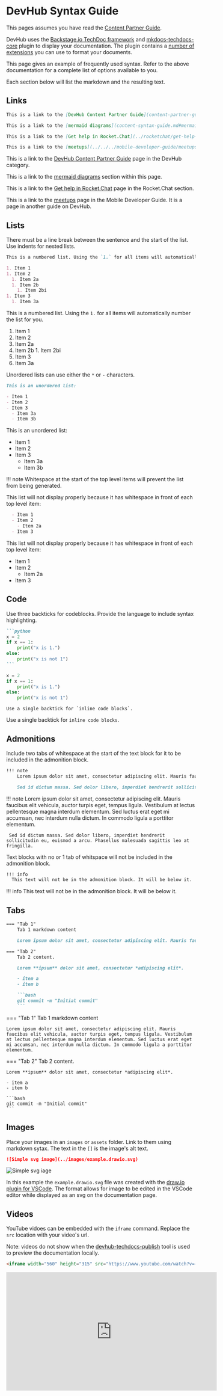 # DevHub Syntax Guide

This pages assumes you have read the [Content Partner Guide](../content-partner-guide/).

DevHub uses the [Backstage.io TechDoc framework](https://backstage.io/docs/features/techdocs/) and [mkdocs-techdocs-core](https://github.com/backstage/mkdocs-techdocs-core) plugin to display your documentation. The plugin contains a [number of extensions](https://github.com/backstage/mkdocs-techdocs-core?tab=readme-ov-file#mkdocs-plugins-and-extensions) you can use to format your documents.

This page gives an example of frequently used syntax. Refer to the above documentation for a complete list of options available to you.

Each section below will list the markdown and the resulting text.

## Links

```markdown
This is a link to the [DevHub Content Partner Guide](content-partner-guide.md) page in the DevHub category.

This is a link to the [mermaid diagrams](content-syntax-guide.md#mermaid-diagrams) section within this page.

This is a link to the [Get help in Rocket.Chat](../rocketchat/get-help-in-rocketchat.md) page in the Rocket.Chat section.

This is a link to the [meetups](../../../mobile-developer-guide/meetups/) page in the Mobile Developer Guide. It is a page in another guide on DevHub. 

```

This is a link to the [DevHub Content Partner Guide](content-partner-guide.md) page in the DevHub category.

This is a link to the [mermaid diagrams](content-syntax-guide.md#mermaid-diagrams) section within this page.

This is a link to the [Get help in Rocket.Chat](../rocketchat/get-help-in-rocketchat.md) page in the Rocket.Chat section.

This is a link to the [meetups](../../../mobile-developer-guide/meetups/) page in the Mobile Developer Guide. It is a page in another guide on DevHub. 

## Lists

There must be a line break between the sentence and the start of the list. Use indents for nested lists. 

```markdown
This is a numbered list. Using the `1.` for all items will automatically number the list for you.

1. Item 1
1. Item 2
  1. Item 2a
  1. Item 2b
    1. Item 2bi
1. Item 3
  1. Item 3a
```

This is a numbered list. Using the `1.` for all items will automatically number the list for you.

1. Item 1
1. Item 2
  1. Item 2a
  1. Item 2b
    1. Item 2bi
1. Item 3
  1. Item 3a

Unordered lists can use either the `*` or `-` characters.

```markdown
This is an unordered list:

- Item 1
- Item 2
- Item 3
  - Item 3a
  - Item 3b
```

This is an unordered list:

- Item 1
- Item 2
- Item 3
  - Item 3a
  - Item 3b

!!! note
    Whitespace at the start of the top level items will prevent the list from being generated. 

This list will not display properly because it has whitespace in front of each top level item:   

```markdown
  - Item 1
  - Item 2
    - Item 2a
  - Item 3
```
 This list will not display properly because it has whitespace in front of each top level item:   

  - Item 1
  - Item 2
    - Item 2a
  - Item 3 

## Code 

Use three backticks for codeblocks. Provide the language to include syntax highlighting.

````markdown
```python
x = 2
if x == 1:
    print("x is 1.")
else:
    print("x is not 1")
```    
````

```python
x = 2
if x == 1:
    print("x is 1.")
else:
    print("x is not 1")
```

```
Use a single backtick for `inline code blocks`.
```

Use a single backtick for `inline code blocks`.


## Admonitions

Include two tabs of whitespace at the start of the text block for it to be included in the admonition block.

```markdown
!!! note
    Lorem ipsum dolor sit amet, consectetur adipiscing elit. Mauris faucibus elit vehicula, auctor turpis eget, tempus ligula. Vestibulum at lectus pellentesque magna interdum elementum. Sed luctus erat eget mi accumsan, nec interdum nulla dictum. In commodo ligula a porttitor elementum.

    Sed id dictum massa. Sed dolor libero, imperdiet hendrerit sollicitudin eu, euismod a arcu. Phasellus malesuada sagittis leo at fringilla. 
```

!!! note
    Lorem ipsum dolor sit amet, consectetur adipiscing elit. Mauris faucibus elit vehicula, auctor turpis eget, tempus ligula. Vestibulum at lectus pellentesque magna interdum elementum. Sed luctus erat eget mi accumsan, nec interdum nulla dictum. In commodo ligula a porttitor elementum.

     Sed id dictum massa. Sed dolor libero, imperdiet hendrerit sollicitudin eu, euismod a arcu. Phasellus malesuada sagittis leo at fringilla. 


Text blocks with no or 1 tab of whitspace will not be included in the admonition block.

```markdown
!!! info
  This text will not be in the admonition block. It will be below it.
```

!!! info
  This text will not be in the admonition block. It will be below it.

## Tabs


```markdown
=== "Tab 1"
    Tab 1 markdown content

    Lorem ipsum dolor sit amet, consectetur adipiscing elit. Mauris faucibus elit vehicula, auctor turpis eget, tempus ligula. Vestibulum at lectus pellentesque magna interdum elementum. Sed luctus erat eget mi accumsan, nec interdum nulla dictum. In commodo ligula a porttitor elementum.

=== "Tab 2"
    Tab 2 content.

    Lorem **ipsum** dolor sit amet, consectetur *adipiscing elit*.

    - item a
    - item b

    ```bash
    git commit -m "Initial commit"
    ```
```

=== "Tab 1"
    Tab 1 markdown content

    Lorem ipsum dolor sit amet, consectetur adipiscing elit. Mauris faucibus elit vehicula, auctor turpis eget, tempus ligula. Vestibulum at lectus pellentesque magna interdum elementum. Sed luctus erat eget mi accumsan, nec interdum nulla dictum. In commodo ligula a porttitor elementum.

=== "Tab 2"
    Tab 2 content.

    Lorem **ipsum** dolor sit amet, consectetur *adipiscing elit*.

    - item a
    - item b

    ```bash
    git commit -m "Initial commit"
    ```


## Images

Place your images in an `images` or `assets` folder. Link to them using markdown sytax. The text in the `[]` is the image's alt text.

```markdown
![Simple svg image](../images/example.drawio.svg)
```

![Simple svg iage](../images/example.drawio.svg)


In this example the `example.drawio.svg` file was created with the [draw.io plugin for VSCode](https://www.drawio.com/blog/embed-diagrams-vscode). The format allows for image to be edited in the VSCode editor while displayed as an svg on the documentation page.



## Videos

YouTube vidoes can be embedded with the `iframe` command. Replace the `src` location with your video's url. 

Note: videos do not show when the [devhub-techdocs-publish](https://github.com/bcgov/devhub-techdocs-publish/blob/main/docs/index.md#how-to-use-the-docker-image-to-preview-content-locally) tool is used to preview the documentation locally.

```html
<iframe width="560" height="315" src="https://www.youtube.com/watch?v=-Tkqe0lRuE0" title="Introduction into GitOps and ArgoCD" frameborder="0" allow="accelerometer; autoplay; clipboard-write; encrypted-media; gyroscope; picture-in-picture" allowfullscreen></iframe>
```

<iframe width="560" height="315" src="https://www.youtube.com/watch?v=-Tkqe0lRuE0" title="Introduction into GitOps and ArgoCD" frameborder="0" allow="accelerometer; autoplay; clipboard-write; encrypted-media; gyroscope; picture-in-picture" allowfullscreen></iframe>
